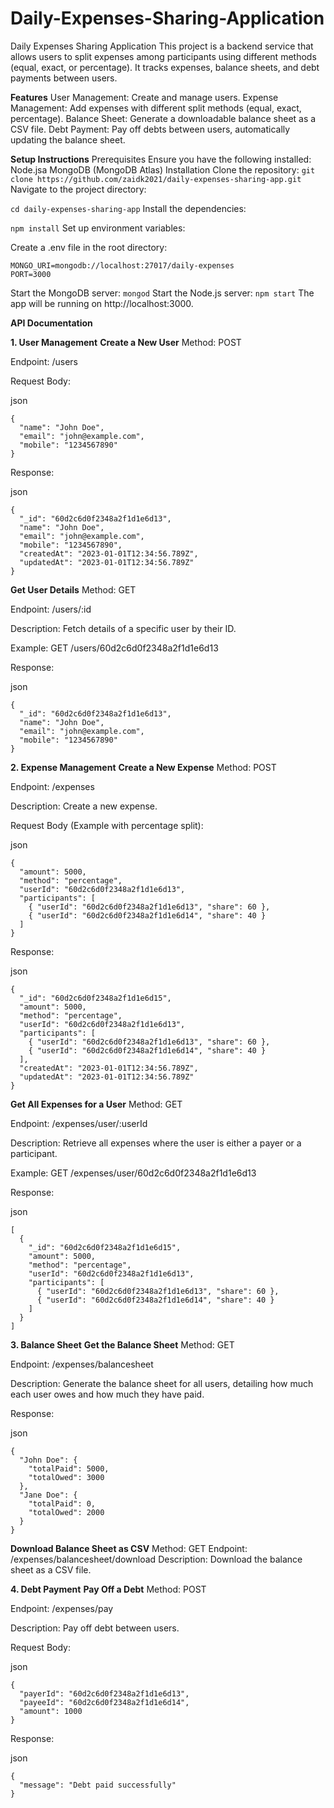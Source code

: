# Daily-Expenses-Sharing-Application

Daily Expenses Sharing Application
This project is a backend service that allows users to split expenses among participants using different methods (equal, exact, or percentage). It tracks expenses, balance sheets, and debt payments between users.

**Features**
User Management: Create and manage users.
Expense Management: Add expenses with different split methods (equal, exact, percentage).
Balance Sheet: Generate a downloadable balance sheet as a CSV file.
Debt Payment: Pay off debts between users, automatically updating the balance sheet.

**Setup Instructions**
Prerequisites
Ensure you have the following installed:
Node.jsa
MongoDB (MongoDB Atlas)
Installation
Clone the repository:
```git clone https://github.com/zaidk2021/daily-expenses-sharing-app.git```
Navigate to the project directory:

```cd daily-expenses-sharing-app```
Install the dependencies:

```npm install```
Set up environment variables:

Create a .env file in the root directory:
```
MONGO_URI=mongodb://localhost:27017/daily-expenses
PORT=3000
```
Start the MongoDB server:
```mongod```
Start the Node.js server:
```npm start```
The app will be running on http://localhost:3000.

**API Documentation**

**1. User Management**
**Create a New User**
Method: POST

Endpoint: /users

Request Body:

json
```
{
  "name": "John Doe",
  "email": "john@example.com",
  "mobile": "1234567890"
}
```
Response:

json
```
{
  "_id": "60d2c6d0f2348a2f1d1e6d13",
  "name": "John Doe",
  "email": "john@example.com",
  "mobile": "1234567890",
  "createdAt": "2023-01-01T12:34:56.789Z",
  "updatedAt": "2023-01-01T12:34:56.789Z"
}
```
**Get User Details**
Method: GET

Endpoint: /users/:id

Description: Fetch details of a specific user by their ID.

Example: GET /users/60d2c6d0f2348a2f1d1e6d13

Response:

json
```
{
  "_id": "60d2c6d0f2348a2f1d1e6d13",
  "name": "John Doe",
  "email": "john@example.com",
  "mobile": "1234567890"
}
```
**2. Expense Management**
**Create a New Expense**
Method: POST

Endpoint: /expenses

Description: Create a new expense.

Request Body (Example with percentage split):

json
```
{
  "amount": 5000,
  "method": "percentage",
  "userId": "60d2c6d0f2348a2f1d1e6d13",
  "participants": [
    { "userId": "60d2c6d0f2348a2f1d1e6d13", "share": 60 },
    { "userId": "60d2c6d0f2348a2f1d1e6d14", "share": 40 }
  ]
}
```
Response:

json
```
{
  "_id": "60d2c6d0f2348a2f1d1e6d15",
  "amount": 5000,
  "method": "percentage",
  "userId": "60d2c6d0f2348a2f1d1e6d13",
  "participants": [
    { "userId": "60d2c6d0f2348a2f1d1e6d13", "share": 60 },
    { "userId": "60d2c6d0f2348a2f1d1e6d14", "share": 40 }
  ],
  "createdAt": "2023-01-01T12:34:56.789Z",
  "updatedAt": "2023-01-01T12:34:56.789Z"
}
```
**Get All Expenses for a User**
Method: GET

Endpoint: /expenses/user/:userId

Description: Retrieve all expenses where the user is either a payer or a participant.

Example: GET /expenses/user/60d2c6d0f2348a2f1d1e6d13

Response:

json
```
[
  {
    "_id": "60d2c6d0f2348a2f1d1e6d15",
    "amount": 5000,
    "method": "percentage",
    "userId": "60d2c6d0f2348a2f1d1e6d13",
    "participants": [
      { "userId": "60d2c6d0f2348a2f1d1e6d13", "share": 60 },
      { "userId": "60d2c6d0f2348a2f1d1e6d14", "share": 40 }
    ]
  }
]
```
**3. Balance Sheet**
**Get the Balance Sheet**
Method: GET

Endpoint: /expenses/balancesheet

Description: Generate the balance sheet for all users, detailing how much each user owes and how much they have paid.

Response:

json
```
{
  "John Doe": {
    "totalPaid": 5000,
    "totalOwed": 3000
  },
  "Jane Doe": {
    "totalPaid": 0,
    "totalOwed": 2000
  }
}
```
**Download Balance Sheet as CSV**
Method: GET
Endpoint: /expenses/balancesheet/download
Description: Download the balance sheet as a CSV file.

**4. Debt Payment**
**Pay Off a Debt**
Method: POST

Endpoint: /expenses/pay

Description: Pay off debt between users.

Request Body:

json
```
{
  "payerId": "60d2c6d0f2348a2f1d1e6d13",
  "payeeId": "60d2c6d0f2348a2f1d1e6d14",
  "amount": 1000
}
```
Response:

json
```
{
  "message": "Debt paid successfully"
}
```
